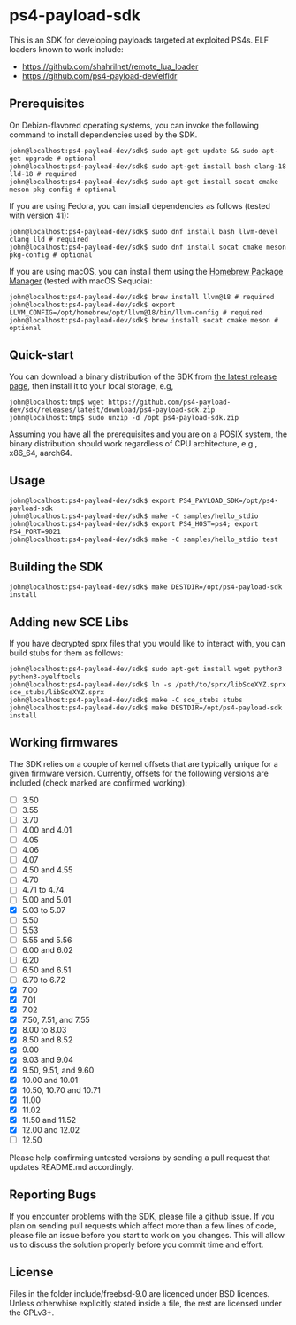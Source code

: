 # ps4-payload-sdk
This is an SDK for developing payloads targeted at exploited PS4s. ELF loaders
known to work include:
- https://github.com/shahrilnet/remote_lua_loader
- https://github.com/ps4-payload-dev/elfldr

## Prerequisites
On Debian-flavored operating systems, you can invoke the following command to
install dependencies used by the SDK.
```console
john@localhost:ps4-payload-dev/sdk$ sudo apt-get update && sudo apt-get upgrade # optional
john@localhost:ps4-payload-dev/sdk$ sudo apt-get install bash clang-18 lld-18 # required
john@localhost:ps4-payload-dev/sdk$ sudo apt-get install socat cmake meson pkg-config # optional
```

If you are using Fedora, you can install dependencies as follows (tested with version 41):
```console
john@localhost:ps4-payload-dev/sdk$ sudo dnf install bash llvm-devel clang lld # required
john@localhost:ps4-payload-dev/sdk$ sudo dnf install socat cmake meson pkg-config # optional
```

If you are using macOS, you can install them using the [Homebrew Package Manager][macos-brew] (tested with macOS Sequoia):
```console
john@localhost:ps4-payload-dev/sdk$ brew install llvm@18 # required
john@localhost:ps4-payload-dev/sdk$ export LLVM_CONFIG=/opt/homebrew/opt/llvm@18/bin/llvm-config # required
john@localhost:ps4-payload-dev/sdk$ brew install socat cmake meson # optional
```

## Quick-start
You can download a binary distribution of the SDK from [the latest release page][latest-rel],
then install it to your local storage, e.g,
```console
john@localhost:tmp$ wget https://github.com/ps4-payload-dev/sdk/releases/latest/download/ps4-payload-sdk.zip
john@localhost:tmp$ sudo unzip -d /opt ps4-payload-sdk.zip
```
Assuming you have all the prerequisites and you are on a POSIX system,
the binary distribution should work regardless of CPU architecture, e.g., x86_64, aarch64.


## Usage
```console
john@localhost:ps4-payload-dev/sdk$ export PS4_PAYLOAD_SDK=/opt/ps4-payload-sdk
john@localhost:ps4-payload-dev/sdk$ make -C samples/hello_stdio
john@localhost:ps4-payload-dev/sdk$ export PS4_HOST=ps4; export PS4_PORT=9021
john@localhost:ps4-payload-dev/sdk$ make -C samples/hello_stdio test
```

## Building the SDK
```console
john@localhost:ps4-payload-dev/sdk$ make DESTDIR=/opt/ps4-payload-sdk install
```

## Adding new SCE Libs
If you have decrypted sprx files that you would like to interact with, you can
build stubs for them as follows:
```console
john@localhost:ps4-payload-dev/sdk$ sudo apt-get install wget python3 python3-pyelftools
john@localhost:ps4-payload-dev/sdk$ ln -s /path/to/sprx/libSceXYZ.sprx sce_stubs/libSceXYZ.sprx
john@localhost:ps4-payload-dev/sdk$ make -C sce_stubs stubs
john@localhost:ps4-payload-dev/sdk$ make DESTDIR=/opt/ps4-payload-sdk install
```

## Working firmwares
The SDK relies on a couple of kernel offsets that are typically unique for a given
firmware version. Currently, offsets for the following versions are included
(check marked are confirmed working):
- [ ] 3.50
- [ ] 3.55
- [ ] 3.70
- [ ] 4.00 and 4.01
- [ ] 4.05
- [ ] 4.06
- [ ] 4.07
- [ ] 4.50 and 4.55
- [ ] 4.70
- [ ] 4.71 to 4.74
- [ ] 5.00 and 5.01
- [x] 5.03 to 5.07
- [ ] 5.50
- [ ] 5.53
- [ ] 5.55 and 5.56
- [ ] 6.00 and 6.02
- [ ] 6.20
- [ ] 6.50 and 6.51
- [ ] 6.70 to 6.72
- [x] 7.00
- [x] 7.01
- [x] 7.02
- [x] 7.50, 7.51, and 7.55
- [x] 8.00 to 8.03
- [x] 8.50 and 8.52
- [x] 9.00
- [x] 9.03 and 9.04
- [x] 9.50, 9.51, and 9.60
- [x] 10.00 and 10.01
- [x] 10.50, 10.70 and 10.71
- [x] 11.00
- [x] 11.02
- [x] 11.50 and 11.52
- [x] 12.00 and 12.02
- [ ] 12.50

Please help confirming untested versions by sending a pull request that updates README.md
accordingly.

## Reporting Bugs
If you encounter problems with the SDK, please [file a github issue][issues].
If you plan on sending pull requests which affect more than a few lines of code,
please file an issue before you start to work on you changes. This will allow us
to discuss the solution properly before you commit time and effort.

## License
Files in the folder include/freebsd-9.0 are licenced under BSD licences.
Unless otherwhise explicitly stated inside a file, the rest are licensed under
the GPLv3+.

[issues]: https://github.com/ps4-payload-dev/sdk/issues/new
[latest-rel]: https://github.com/ps4-payload-dev/sdk/releases/latest
[macos-brew]: https://brew.sh
